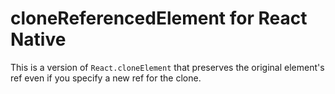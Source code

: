 # cloneReferencedElement for React Native

This is a version of `React.cloneElement` that preserves the original element's ref even if you specify a new ref for the clone.
